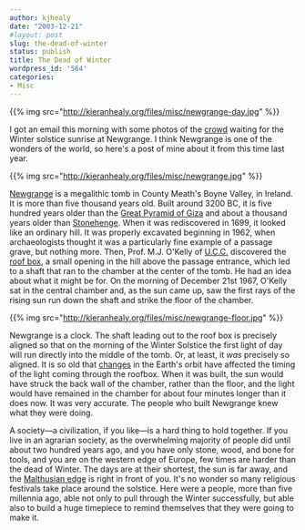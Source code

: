 ```yaml
---
author: kjhealy
date: "2003-12-21"
#layout: post
slug: the-dead-of-winter
status: publish
title: The Dead of Winter
wordpress_id: '564'
categories:
- Misc
---
```


{{% img src="http://kieranhealy.org/files/misc/newgrange-day.jpg" %}}

I got an email this morning with some photos of the [crowd](http://www.knowth.com/winter-solstice-2003.htm) waiting for the Winter solstice sunrise at Newgrange. I think Newgrange is one of the wonders of the world, so here's a post of mine about it from this time last year.

{{% img src="http://kieranhealy.org/files/misc/newgrange.jpg" %}}

[Newgrange](http://www.knowth.com/newgrange.htm "Newgrange Megalithic Passage Tomb - Ireland") is a megalithic tomb in County Meath's Boyne Valley, in Ireland. It is more than five thousand years old. Built around 3200 BC, it is five hundred years older than the [Great Pyramid of Giza](http://ce.eng.usf.edu/pharos/wonders/pyramid.html) and about a thousand years older than [Stonehenge](http://www.christiaan.com/stonehenge/info/students/period_iii/). When it was rediscovered in 1699, it looked like an ordinary hill. It was properly excavated beginning in 1962, when archaeologists thought it was a particularly fine example of a passage grave, but nothing more. Then, Prof. M.J. O'Kelly of [U.C.C.](http://www.ucc.ie) discovered the [roof box](http://www.kieranhealy.org/files/misc/ng-roofbox-700.jpg), a small opening in the hill above the passage entrance, which led to a shaft that ran to the chamber at the center of the tomb. He had an idea about what it might be for. On the morning of December 21st 1967, O'Kelly sat in the central chamber and, as the sun came up, saw the first rays of the rising sun run down the shaft and strike the floor of the chamber.

{{% img src="http://kieranhealy.org/files/misc/newgrange-floor.jpg" %}}

Newgrange is a clock. The shaft leading out to the roof box is precisely aligned so that on the morning of the Winter Solstice the first light of day will run directly into the middle of the tomb. Or, at least, it *was* precisely so aligned. It is so old that <a href="http://en.wikipedia.org/wiki/Precession_(astronomy)#Astronomy">changes</a> in the Earth's orbit have affected the timing of the light coming through the roofbox. When it was built, the sun would have struck the back wall of the chamber, rather than the floor, and the light would have remained in the chamber for about four minutes longer than it does now. It was very accurate. The people who built Newgrange knew what they were doing.

A society—a civilization, if you like—is a hard thing to hold together. If you live in an agrarian society, as the overwhelming majority of people did until about two hundred years ago, and you have only stone, wood, and bone for tools, and you are on the western edge of Europe, few times are harder than the dead of Winter. The days are at their shortest, the sun is far away, and the [Malthusian edge](http://www.j-bradford-delong.net/movable_type/archives/001260.html) is right in front of you. It's no wonder so many religious festivals take place around the solstice. Here were a people, more than five millennia ago, able not only to pull through the Winter successfully, but able also to build a huge timepiece to remind themselves that they were going to make it. 

